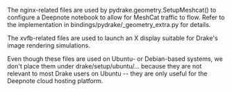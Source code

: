 The nginx-related files are used by pydrake.geometry.SetupMeshcat() to
configure a Deepnote notebook to allow for MeshCat traffic to flow.  Refer
to the implementation in bindings/pydrake/_geometry_extra.py for details.

The xvfb-related files are used to launch an X display suitable for Drake's
image rendering simulations.

Even though these files are used on Ubuntu- or Debian-based systems,
we don't place them under drake/setup/ubuntu/... because they are not
relevant to most Drake users on Ubuntu -- they are only useful for the
Deepnote cloud hosting platform.
